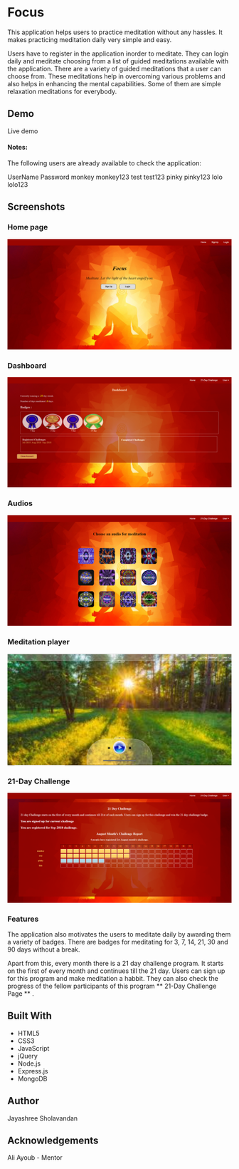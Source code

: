 # Focus

This application helps users to practice meditation without any hassles. It makes practicing meditation daily very simple and easy.

Users have to register in the application inorder to meditate. They can login daily and meditate choosing from a list of guided meditations available with the application. There are a variety of guided meditations that a user can choose from. These meditations help in overcoming various problems and also helps in enhancing the mental capabilities. Some of them are simple relaxation meditations for everybody.

## Demo

Live demo

#### Notes:

The following users are already available to check the application:

UserName		Password
monkey			monkey123
test			test123
pinky			pinky123
lolo			lolo123

## Screenshots

### Home page

![homepage](/public/images/homePage.png)

### Dashboard

![dashboard](/public/images/dashboard.png)

### Audios

![audios](/public/images/audios.png)

### Meditation player

![player](/public/images/meditationPlayer.png)

### 21-Day Challenge

![audios](/public/images/21-day.png)

### Features

The application also motivates the users to meditate daily by awarding them a variety of badges. There are badges for meditating for 3, 7, 14, 21, 30 and 90 days without a break. 

Apart from this, every month there is a 21 day challenge program. It starts on the first of every month and continues till the 21 day. Users can sign up for this program and make meditation a habbit. They can also check the progress of the fellow participants of this program ** 21-Day Challenge Page ** .


## Built With

* HTML5
* CSS3
* JavaScript
* jQuery
* Node.js
* Express.js
* MongoDB

## Author

Jayashree Sholavandan

## Acknowledgements

Ali Ayoub - Mentor

